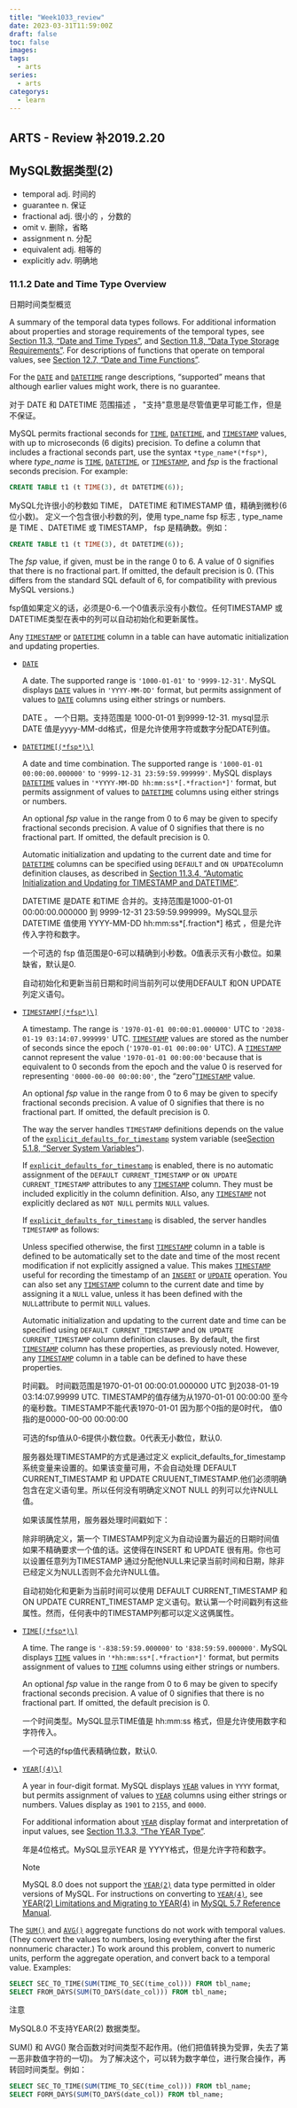 ```yaml
---
title: "Week1033_review"
date: 2023-03-31T11:59:00Z
draft: false 
toc: false
images:
tags:
  - arts 
series:
  - arts 
categorys:
  - learn 
---
```


## ARTS - Review 补2019.2.20

## MySQL数据类型(2)

* temporal adj. 时间的
* guarantee n. 保证
* fractional adj. 很小的 ，分数的
* omit  v. 删除，省略
* assignment n. 分配
* equivalent adj. 相等的
* explicitly adv. 明确地

### 11.1.2 Date and Time Type Overview

日期时间类型概览

A summary of the temporal data types follows. For additional information about properties and storage requirements of the temporal types, see [Section 11.3, “Date and Time Types”](https://dev.mysql.com/doc/refman/8.0/en/date-and-time-types.html), and [Section 11.8, “Data Type Storage Requirements”](https://dev.mysql.com/doc/refman/8.0/en/storage-requirements.html). For descriptions of functions that operate on temporal values, see [Section 12.7, “Date and Time Functions”](https://dev.mysql.com/doc/refman/8.0/en/date-and-time-functions.html).

For the [`DATE`](https://dev.mysql.com/doc/refman/8.0/en/datetime.html) and [`DATETIME`](https://dev.mysql.com/doc/refman/8.0/en/datetime.html) range descriptions, “supported” means that although earlier values might work, there is no guarantee.

对于 DATE 和 DATETIME  范围描述 ， "支持"意思是尽管值更早可能工作，但是不保证。

MySQL permits fractional seconds for [`TIME`](https://dev.mysql.com/doc/refman/8.0/en/time.html), [`DATETIME`](https://dev.mysql.com/doc/refman/8.0/en/datetime.html), and [`TIMESTAMP`](https://dev.mysql.com/doc/refman/8.0/en/datetime.html) values, with up to microseconds (6 digits) precision. To define a column that includes a fractional seconds part, use the syntax `*type_name*(*fsp*)`, where *type_name* is [`TIME`](https://dev.mysql.com/doc/refman/8.0/en/time.html), [`DATETIME`](https://dev.mysql.com/doc/refman/8.0/en/datetime.html), or [`TIMESTAMP`](https://dev.mysql.com/doc/refman/8.0/en/datetime.html), and *fsp* is the fractional seconds precision. For example:

```sql
CREATE TABLE t1 (t TIME(3), dt DATETIME(6));
```

MySQL允许很小的秒数如 TIME， DATETIME 和TIMESTAMP 值，精确到微秒(6位小数)。 定义一个包含很小秒数的列，使用 type_name  fsp 标志  , type_name 是 TIME 、DATETIME 或 TIMESTAMP， fsp 是精确数。例如：

```sql
CREATE TABLE t1 (t TIME(3), dt DATETIME(6));
```



The *fsp* value, if given, must be in the range 0 to 6. A value of 0 signifies that there is no fractional part. If omitted, the default precision is 0. (This differs from the standard SQL default of 6, for compatibility with previous MySQL versions.)

fsp值如果定义的话，必须是0-6.一个0值表示没有小数位。任何TIMESTAMP 或DATETIME类型在表中的列可以自动初始化和更新属性。

Any [`TIMESTAMP`](https://dev.mysql.com/doc/refman/8.0/en/datetime.html) or [`DATETIME`](https://dev.mysql.com/doc/refman/8.0/en/datetime.html) column in a table can have automatic initialization and updating properties.

- [`DATE`](https://dev.mysql.com/doc/refman/8.0/en/datetime.html)

  A date. The supported range is `'1000-01-01'` to `'9999-12-31'`. MySQL displays [`DATE`](https://dev.mysql.com/doc/refman/8.0/en/datetime.html) values in `'YYYY-MM-DD'` format, but permits assignment of values to [`DATE`](https://dev.mysql.com/doc/refman/8.0/en/datetime.html) columns using either strings or numbers.

  DATE 。 一个日期。支持范围是 1000-01-01 到9999-12-31. mysql显示 DATE 值是yyyy-MM-dd格式，但是允许使用字符或数字分配DATE列值。

- [`DATETIME[(*fsp*)\]`](https://dev.mysql.com/doc/refman/8.0/en/datetime.html)

  A date and time combination. The supported range is `'1000-01-01 00:00:00.000000'` to `'9999-12-31 23:59:59.999999'`. MySQL displays [`DATETIME`](https://dev.mysql.com/doc/refman/8.0/en/datetime.html) values in `'*YYYY-MM-DD hh:mm:ss*[.*fraction*]'` format, but permits assignment of values to [`DATETIME`](https://dev.mysql.com/doc/refman/8.0/en/datetime.html) columns using either strings or numbers.

  An optional *fsp* value in the range from 0 to 6 may be given to specify fractional seconds precision. A value of 0 signifies that there is no fractional part. If omitted, the default precision is 0.

  Automatic initialization and updating to the current date and time for [`DATETIME`](https://dev.mysql.com/doc/refman/8.0/en/datetime.html) columns can be specified using `DEFAULT` and `ON UPDATE`column definition clauses, as described in [Section 11.3.4, “Automatic Initialization and Updating for TIMESTAMP and DATETIME”](https://dev.mysql.com/doc/refman/8.0/en/timestamp-initialization.html).

  DATETIME 是DATE 和TIME 合并的。支持范围是1000-01-01 00:00:00.000000 到  9999-12-31 23:59:59.999999。MySQL显示DATETIME 值使用  YYYY-MM-DD  hh:mm:ss*[.fraction*] 格式 ，但是允许传入字符和数字。

  一个可选的 fsp 值范围是0-6可以精确到小秒数。0值表示灭有小数位。如果缺省，默认是0.

  自动初始化和更新当前日期和时间当前列可以使用DEFAULT 和ON UPDATE 列定义语句。

- [`TIMESTAMP[(*fsp*)\]`](https://dev.mysql.com/doc/refman/8.0/en/datetime.html)

  A timestamp. The range is `'1970-01-01 00:00:01.000000'` UTC to `'2038-01-19 03:14:07.999999'` UTC. [`TIMESTAMP`](https://dev.mysql.com/doc/refman/8.0/en/datetime.html) values are stored as the number of seconds since the epoch (`'1970-01-01 00:00:00'` UTC). A [`TIMESTAMP`](https://dev.mysql.com/doc/refman/8.0/en/datetime.html) cannot represent the value `'1970-01-01 00:00:00'`because that is equivalent to 0 seconds from the epoch and the value 0 is reserved for representing `'0000-00-00 00:00:00'`, the “zero”[`TIMESTAMP`](https://dev.mysql.com/doc/refman/8.0/en/datetime.html) value.

  An optional *fsp* value in the range from 0 to 6 may be given to specify fractional seconds precision. A value of 0 signifies that there is no fractional part. If omitted, the default precision is 0.

  The way the server handles `TIMESTAMP` definitions depends on the value of the [`explicit_defaults_for_timestamp`](https://dev.mysql.com/doc/refman/8.0/en/server-system-variables.html#sysvar_explicit_defaults_for_timestamp) system variable (see[Section 5.1.8, “Server System Variables”](https://dev.mysql.com/doc/refman/8.0/en/server-system-variables.html)).

  If [`explicit_defaults_for_timestamp`](https://dev.mysql.com/doc/refman/8.0/en/server-system-variables.html#sysvar_explicit_defaults_for_timestamp) is enabled, there is no automatic assignment of the `DEFAULT CURRENT_TIMESTAMP` or `ON UPDATE CURRENT_TIMESTAMP` attributes to any [`TIMESTAMP`](https://dev.mysql.com/doc/refman/8.0/en/datetime.html) column. They must be included explicitly in the column definition. Also, any [`TIMESTAMP`](https://dev.mysql.com/doc/refman/8.0/en/datetime.html) not explicitly declared as `NOT NULL` permits `NULL` values.

  If [`explicit_defaults_for_timestamp`](https://dev.mysql.com/doc/refman/8.0/en/server-system-variables.html#sysvar_explicit_defaults_for_timestamp) is disabled, the server handles `TIMESTAMP` as follows:

  Unless specified otherwise, the first [`TIMESTAMP`](https://dev.mysql.com/doc/refman/8.0/en/datetime.html) column in a table is defined to be automatically set to the date and time of the most recent modification if not explicitly assigned a value. This makes [`TIMESTAMP`](https://dev.mysql.com/doc/refman/8.0/en/datetime.html) useful for recording the timestamp of an [`INSERT`](https://dev.mysql.com/doc/refman/8.0/en/insert.html) or [`UPDATE`](https://dev.mysql.com/doc/refman/8.0/en/update.html) operation. You can also set any [`TIMESTAMP`](https://dev.mysql.com/doc/refman/8.0/en/datetime.html) column to the current date and time by assigning it a `NULL` value, unless it has been defined with the `NULL`attribute to permit `NULL` values.

  Automatic initialization and updating to the current date and time can be specified using `DEFAULT CURRENT_TIMESTAMP` and `ON UPDATE CURRENT_TIMESTAMP` column definition clauses. By default, the first [`TIMESTAMP`](https://dev.mysql.com/doc/refman/8.0/en/datetime.html) column has these properties, as previously noted. However, any [`TIMESTAMP`](https://dev.mysql.com/doc/refman/8.0/en/datetime.html) column in a table can be defined to have these properties.

  时间戳。 时间戳范围是1970-01-01 00:00:01.000000 UTC  到2038-01-19 03:14:07.99999 UTC. TIMESTAMP的值存储为从1970-01-01 00:00:00 至今的毫秒数。TIMESTAMP不能代表1970-01-01 因为那个0指的是0时代， 值0指的是0000-00-00 00:00:00

  可选的fsp值从0-6提供小数位数。0代表无小数位，默认0.

  服务器处理TIMESTAMP的方式是通过定义  explicit_defaults_for_timestamp 系统变量来设置的。如果该变量可用，不会自动处理 DEFAULT CURRENT_TIMESTAMP 和 UPDATE CRUUENT_TIMESTAMP.他们必须明确包含在定义语句里。所以任何没有明确定义NOT NULL 的列可以允许NULL 值。

  如果该属性禁用，服务器处理时间戳如下：

  除非明确定义，第一个 TIMESTAMP列定义为自动设置为最近的日期时间值 如果不精确要求一个值的话。这使得在INSERT 和 UPDATE 很有用。你也可以设置任意列为TIMESTAMP 通过分配他NULL来记录当前时间和日期，除非已经定义为NULL否则不会允许NULL值。

  自动初始化和更新为当前时间可以使用  DEFAULT CURRENT_TIMESTAMP 和 ON UPDATE CURRENT_TIMESTAMP  定义语句。默认第一个时间戳列有这些属性。然而，任何表中的TIMESTAMP列都可以定义这俩属性。

  

  

- [`TIME[(*fsp*)\]`](https://dev.mysql.com/doc/refman/8.0/en/time.html)

  A time. The range is `'-838:59:59.000000'` to `'838:59:59.000000'`. MySQL displays [`TIME`](https://dev.mysql.com/doc/refman/8.0/en/time.html) values in `'*hh:mm:ss*[.*fraction*]'` format, but permits assignment of values to [`TIME`](https://dev.mysql.com/doc/refman/8.0/en/time.html) columns using either strings or numbers.

  An optional *fsp* value in the range from 0 to 6 may be given to specify fractional seconds precision. A value of 0 signifies that there is no fractional part. If omitted, the default precision is 0.

  一个时间类型。MySQL显示TIME值是  hh:mm:ss 格式，但是允许使用数字和字符传入。

  一个可选的fsp值代表精确位数，默认0.

- [`YEAR[(4)\]`](https://dev.mysql.com/doc/refman/8.0/en/year.html)

  A year in four-digit format. MySQL displays [`YEAR`](https://dev.mysql.com/doc/refman/8.0/en/year.html) values in `YYYY` format, but permits assignment of values to [`YEAR`](https://dev.mysql.com/doc/refman/8.0/en/year.html) columns using either strings or numbers. Values display as `1901` to `2155`, and `0000`.

  For additional information about [`YEAR`](https://dev.mysql.com/doc/refman/8.0/en/year.html) display format and interpretation of input values, see [Section 11.3.3, “The YEAR Type”](https://dev.mysql.com/doc/refman/8.0/en/year.html).

  年是4位格式。MySQL显示YEAR 是 YYYY格式，但是允许字符和数字。

  Note

  MySQL 8.0 does not support the [`YEAR(2)`](https://dev.mysql.com/doc/refman/8.0/en/year.html) data type permitted in older versions of MySQL. For instructions on converting to [`YEAR(4)`](https://dev.mysql.com/doc/refman/8.0/en/year.html), see [YEAR(2) Limitations and Migrating to YEAR(4)](https://dev.mysql.com/doc/refman/5.7/en/migrating-to-year4.html) in [MySQL 5.7 Reference Manual](https://dev.mysql.com/doc/refman/5.7/en/).

The [`SUM()`](https://dev.mysql.com/doc/refman/8.0/en/group-by-functions.html#function_sum) and [`AVG()`](https://dev.mysql.com/doc/refman/8.0/en/group-by-functions.html#function_avg) aggregate functions do not work with temporal values. (They convert the values to numbers, losing everything after the first nonnumeric character.) To work around this problem, convert to numeric units, perform the aggregate operation, and convert back to a temporal value. Examples:

```sql
SELECT SEC_TO_TIME(SUM(TIME_TO_SEC(time_col))) FROM tbl_name;
SELECT FROM_DAYS(SUM(TO_DAYS(date_col))) FROM tbl_name;
```

注意

MySQL8.0 不支持YEAR(2) 数据类型。

SUM() 和 AVG() 聚合函数对时间类型不起作用。(他们把值转换为受罪，失去了第一恶非数值字符的一切)。 为了解决这个，可以转为数字单位，进行聚合操作，再转回时间类型。例如：

```sql
SELECT SEC_TO_TIME(SUM(TIME_TO_SEC(time_col))) FROM tbl_name;
SELECT FORM_DAYS(SUM(TO_DAYS(date_col)) FROM tbl_name;
```

